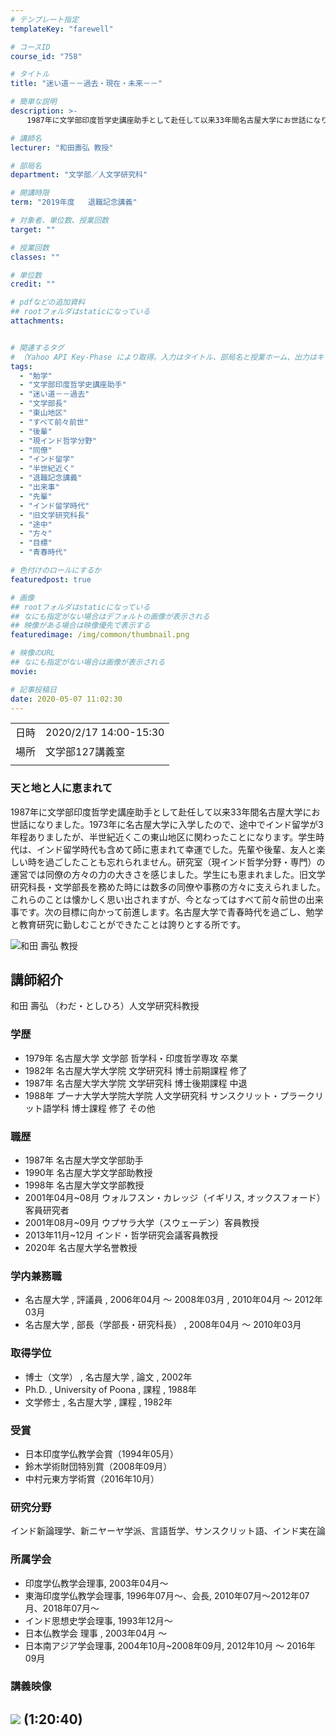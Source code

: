 ```yaml
---
# テンプレート指定
templateKey: "farewell"

# コースID
course_id: "758"

# タイトル
title: "迷い道－－過去・現在・未来－－"

# 簡単な説明
description: >-
  　1987年に文学部印度哲学史講座助手として赴任して以来33年間名古屋大学にお世話になりました。1973年に名古屋大学に入学したので、途中でインド留学が3年程ありましたが、半世紀近くこの東山地区に関わったことになります。学生時代は、インド留学時代も含めて師に恵まれて幸運でした。先輩や後輩、友人と楽しい時を過ごしたことも忘れられません。研究室（現インド哲学分野・専門）の運営では同僚の方々の力の大き ....

# 講師名
lecturer: "和田壽弘 教授"

# 部局名
department: "文学部／人文学研究科"

# 開講時限
term: "2019年度	退職記念講義"

# 対象者、単位数、授業回数
target: ""

# 授業回数
classes: ""

# 単位数
credit: ""

# pdfなどの追加資料
## rootフォルダはstaticになっている
attachments:


# 関連するタグ
# （Yahoo API Key-Phase により取得。入力はタイトル、部局名と授業ホーム、出力はキーフレーズ（tags））
tags:
  - "勉学"
  - "文学部印度哲学史講座助手"
  - "迷い道－－過去"
  - "文学部長"
  - "東山地区"
  - "すべて前々前世"
  - "後輩"
  - "現インド哲学分野"
  - "同僚"
  - "インド留学"
  - "半世紀近く"
  - "退職記念講義"
  - "出来事"
  - "先輩"
  - "インド留学時代"
  - "旧文学研究科長"
  - "途中"
  - "方々"
  - "目標"
  - "青春時代"

# 色付けのロールにするか
featuredpost: true

# 画像
## rootフォルダはstaticになっている
## なにも指定がない場合はデフォルトの画像が表示される
## 映像がある場合は映像優先で表示する
featuredimage: /img/common/thumbnail.png

# 映像のURL
## なにも指定がない場合は画像が表示される
movie: 

# 記事投稿日
date: 2020-05-07 11:02:30
---
```


|   |   |
|---|---|
| 日時 | 2020/2/17  14:00-15:30 |
| 場所 | 文学部127講義室 |
|   |   |


### 天と地と人に恵まれて
1987年に文学部印度哲学史講座助手として赴任して以来33年間名古屋大学にお世話になりました。1973年に名古屋大学に入学したので、途中でインド留学が3年程ありましたが、半世紀近くこの東山地区に関わったことになります。学生時代は、インド留学時代も含めて師に恵まれて幸運でした。先輩や後輩、友人と楽しい時を過ごしたことも忘れられません。研究室（現インド哲学分野・専門）の運営では同僚の方々の力の大きさを感じました。学生にも恵まれました。旧文学研究科長・文学部長を務めた時には数多の同僚や事務の方々に支えられました。これらのことは懐かしく思い出されますが、今となってはすべて前々前世の出来事です。次の目標に向かって前進します。名古屋大学で青春時代を過ごし、勉学と教育研究に勤しむことができたことは誇りとする所です。



![和田 壽弘 教授](https://ocw.nagoya-u.jp/files/758/photo.jpg) 

## 講師紹介
和田 壽弘 （わだ・としひろ）人文学研究科教授


### 学歴
* 1979年  名古屋大学  文学部  哲学科・印度哲学専攻  卒業
* 1982年  名古屋大学大学院  文学研究科  博士前期課程  修了
* 1987年  名古屋大学大学院  文学研究科  博士後期課程  中退
* 1988年  プーナ大学大学院大学院  人文学研究科  サンスクリット・プラークリット語学科  博士課程  修了  その他

### 職歴
* 1987年 名古屋大学文学部助手
* 1990年 名古屋大学文学部助教授
* 1998年 名古屋大学文学部教授
* 2001年04月~08月 ウォルフスン・カレッジ（イギリス, オックスフォード）客員研究者
* 2001年08月~09月 ウプサラ大学（スウェーデン）客員教授
* 2013年11月~12月 インド・哲学研究会議客員教授
* 2020年 名古屋大学名誉教授


### 学内兼務職
* 名古屋大学 , 評議員 , 2006年04月 ～ 2008年03月 , 2010年04月 ～ 2012年03月
* 名古屋大学 , 部長（学部長・研究科長） , 2008年04月 ～ 2010年03月


### 取得学位
* 博士（文学） , 名古屋大学 , 論文 , 2002年
* Ph.D. , University of Poona , 課程 , 1988年
* 文学修士 , 名古屋大学 , 課程 , 1982年

### 受賞
* 日本印度学仏教学会賞（1994年05月）
* 鈴木学術財団特別賞（2008年09月）
* 中村元東方学術賞（2016年10月）

### 研究分野
インド新論理学、新ニヤーヤ学派、言語哲学、サンスクリット語、インド実在論

### 所属学会
* 印度学仏教学会理事, 2003年04月〜
* 東海印度学仏教学会理事, 1996年07月〜、会長, 2010年07月〜2012年07月、2018年07月〜
* インド思想史学会理事, 1993年12月〜
* 日本仏教学会  理事 , 2003年04月 ～
* 日本南アジア学会理事, 2004年10月~2008年09月, 2012年10月 ～ 2016年09月



### 講義映像


![](https://ocw.nagoya-u.jp/files/758/thumb.png) 
(1:20:40)
-----